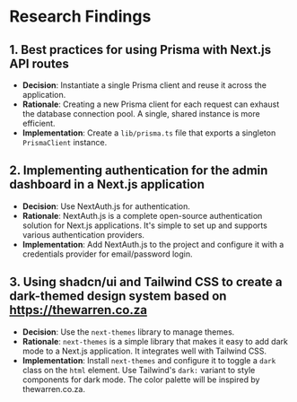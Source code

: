 # Research Findings

## 1. Best practices for using Prisma with Next.js API routes
- **Decision**: Instantiate a single Prisma client and reuse it across the application.
- **Rationale**: Creating a new Prisma client for each request can exhaust the database connection pool. A single, shared instance is more efficient.
- **Implementation**: Create a `lib/prisma.ts` file that exports a singleton `PrismaClient` instance.

## 2. Implementing authentication for the admin dashboard in a Next.js application
- **Decision**: Use NextAuth.js for authentication.
- **Rationale**: NextAuth.js is a complete open-source authentication solution for Next.js applications. It's simple to set up and supports various authentication providers.
- **Implementation**: Add NextAuth.js to the project and configure it with a credentials provider for email/password login.

## 3. Using shadcn/ui and Tailwind CSS to create a dark-themed design system based on https://thewarren.co.za
- **Decision**: Use the `next-themes` library to manage themes.
- **Rationale**: `next-themes` is a simple library that makes it easy to add dark mode to a Next.js application. It integrates well with Tailwind CSS.
- **Implementation**: Install `next-themes` and configure it to toggle a `dark` class on the `html` element. Use Tailwind's `dark:` variant to style components for dark mode. The color palette will be inspired by thewarren.co.za.
